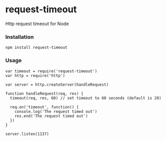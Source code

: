 request-timeout
===============

Http request timeout for Node

### Installation

    npm install request-timeout

### Usage

    var timeout = require('request-timeout')
    var http = require('http')

    var server = http.createServer(handleRequest)

    function handleRequest(req, res) {
      timeout(req, res, 60) // set timeout to 60 seconds (default is 20)

      req.on('timeout', function() {
        console.log('The request timed out')
        res.end('The request timed out')
      })
    }

    server.listen(1137)
